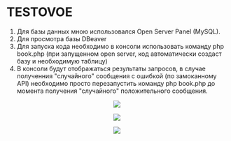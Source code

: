 # TESTOVOE
1. Для базы данных мною использовался Open Server Panel (MySQL).
2. Для просмотра базы DBeaver
3. Для запуска кода необходимо в консоли использовать команду php book.php (при запущенном open server, код автоматически создаст базу и необходимую таблицу)
4. В консоли будут отображаться результаты запросов, в случае полученния "случайного" сообщения с ошибкой (по замоканному API) необходимо просто перезапустить команду php book.php до момента получения "случайного" положительного сообщения.
<p align="center">
  <img  src="https://github.com/user-attachments/assets/ecf425e2-9ee5-4bf3-bc6a-19119995bb6b">
</p>
<p align="center">
  <img  src="https://github.com/user-attachments/assets/a90f5f31-7338-4b1e-b634-dbcbaf833b6a">
</p>
<p align="center">
  <img  src="https://github.com/user-attachments/assets/1b953ec2-68c6-47d2-b615-95626664fe43">
</p>
